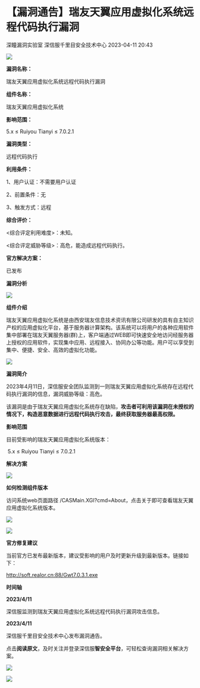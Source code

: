 #  【漏洞通告】瑞友天翼应用虚拟化系统远程代码执行漏洞   
深瞳漏洞实验室  深信服千里目安全技术中心   2023-04-11 20:43  
  
![](https://mmbiz.qpic.cn/mmbiz_gif/w8NHw6tcQ5yPzmWfwyOicianaJnNHg7dI0Am3ziafKIHdbFGYXibqo3mXWicJicSb0Wa5Cc3lC2jIHF0ribIGqsvxuAicA/640?wx_fmt=gif "")  
  
**漏洞名称：**  
  
瑞友天翼应用虚拟化系统远程代码执行漏洞  
  
**组件名称：**  
  
瑞友天翼应用虚拟化系统  
  
**影响范围：**  
  
5.x ≤ Ruiyou Tianyi ≤ 7.0.2.1  
  
**漏洞类型：**  
  
远程代码执行  
  
**利用条件：**  
  
1、用户认证：不需要用户认证  
  
2、前置条件：无  
  
3、触发方式：远程  
  
**综合评价：**  
  
<综合评定利用难度>：未知。  
  
<综合评定威胁等级>：高危，能造成远程代码执行。  
  
**官方解决方案：**  
  
已发布  
  
  
  
  
**漏洞分析**  
  
![](https://mmbiz.qpic.cn/mmbiz_gif/w8NHw6tcQ5yPzmWfwyOicianaJnNHg7dI0zjpfoWr8L0kOUTs8zGEcgxkIgI2UwFeWKLtUU62YKQOlFYPGic6U5Kw/640?wx_fmt=gif "")  
  
**组件介绍**  
  
瑞友天翼应用虚拟化系统是由西安瑞友信息技术资讯有限公司研发的具有自主知识产权的应用虚拟化平台，基于服务器计算架构。该系统可以将用户的各种应用软件集中部署在瑞友天翼服务器(群)上，客户端通过WEB即可快速安全地访问经服务器上授权的应用软件，实现集中应用、远程接入、协同办公等功能。用户可以享受到集中、便捷、安全、高效的虚拟化功能。  
  
![](https://mmbiz.qpic.cn/mmbiz_gif/w8NHw6tcQ5yPzmWfwyOicianaJnNHg7dI0zjpfoWr8L0kOUTs8zGEcgxkIgI2UwFeWKLtUU62YKQOlFYPGic6U5Kw/640?wx_fmt=gif "")  
  
**漏洞简介**  
  
2023年4月11日，深信服安全团队监测到一则瑞友天翼应用虚拟化系统存在远程代码执行漏洞的信息，漏洞威胁等级：高危。  
  
该漏洞是由于瑞友天翼应用虚拟化系统存在缺陷，**攻击者可利用该漏洞在未授权的情况下，构造恶意数据进行远程代码执行攻击，最终获取服务器最高权限。**  
  
  
**影响范围**  
  
目前受影响的瑞友天翼应用虚拟化系统版本：  
  
 5.x ≤ Ruiyou Tianyi ≤ 7.0.2.1  
  
  
**解决方案**  
  
![](https://mmbiz.qpic.cn/mmbiz_gif/w8NHw6tcQ5yPzmWfwyOicianaJnNHg7dI0zjpfoWr8L0kOUTs8zGEcgxkIgI2UwFeWKLtUU62YKQOlFYPGic6U5Kw/640?wx_fmt=gif "")  
  
**如何检测组件版本**  
  
  
访问系统web页面路径 /CASMain.XGI?cmd=About，点击关于即可查看瑞友天翼应用虚拟化系统版本。  
  
![](https://mmbiz.qpic.cn/mmbiz_png/w8NHw6tcQ5yPzmWfwyOicianaJnNHg7dI0fJ7fEQT7grR4njqhkN7ZjweYkZGiaSibI0rutibJqfNib6icd6XuqffFvCQ/640?wx_fmt=png "")  
  
  
![](https://mmbiz.qpic.cn/mmbiz_gif/w8NHw6tcQ5yPzmWfwyOicianaJnNHg7dI0zjpfoWr8L0kOUTs8zGEcgxkIgI2UwFeWKLtUU62YKQOlFYPGic6U5Kw/640?wx_fmt=gif "")  
  
**官方修复建议**  
  
  
当前官方已发布最新版本，建议受影响的用户及时更新升级到最新版本。链接如下：  
  
http://soft.realor.cn:88/Gwt7.0.3.1.exe  
  
  
**时间轴**  
  
  
  
**2023/4/11**  
  
深信服监测到瑞友天翼应用虚拟化系统远程代码执行漏洞攻击信息。  
  
  
**2023/4/11**  
  
深信服千里目安全技术中心发布漏洞通告。  
  
  
点击**阅读原文**，及时关注并登录深信服**智安全平台**，可轻松查询漏洞相关解决方案。  
  
![](https://mmbiz.qpic.cn/mmbiz_png/w8NHw6tcQ5yPzmWfwyOicianaJnNHg7dI0sP1zMdYbIf4DPvOmZLY37Q8PawymE9rDbgfp0sfRjxaibCaIUECq28Q/640?wx_fmt=png "")  
  
![](https://mmbiz.qpic.cn/mmbiz_jpg/w8NHw6tcQ5yPzmWfwyOicianaJnNHg7dI0jWFjYbpduTRde3bxSYicteao636aWyu8T4uxUGxAiclhG0XibPPznkLvw/640?wx_fmt=jpeg "")  
  
  
  
